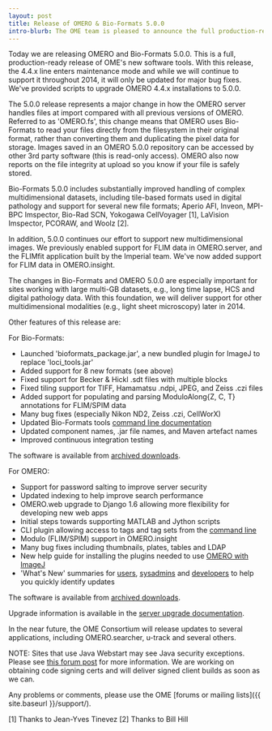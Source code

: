 ```yaml
---
layout: post
title: Release of OMERO & Bio-Formats 5.0.0
intro-blurb: The OME team is pleased to announce the full production-ready release of OMERO & Bio-Formats 5.0.0
---
```

Today we are releasing OMERO and Bio-Formats 5.0.0. This is a full,
production-ready release of OME's new software tools. With this
release, the 4.4.x line enters maintenance mode and while we will
continue to support it throughout 2014, it will only be updated for
major bug fixes. We've provided scripts to upgrade OMERO 4.4.x
installations to 5.0.0.

The 5.0.0 release represents a major change in how the OMERO server
handles files at import compared with all previous versions of
OMERO. Referred to as 'OMERO.fs', this change means that OMERO uses
Bio-Formats to read your files directly from the filesystem in their
original format, rather than converting them and duplicating the pixel
data for storage. Images saved in an OMERO 5.0.0 repository can be
accessed by other 3rd party software (this is read-only access).
OMERO also now reports on the file integrity at upload so you know if
your file is safely stored.

Bio-Formats 5.0.0 includes substantially improved handling of complex
multidimensional datasets, including tile-based formats used in
digital pathology and support for several new file formats; Aperio
AFI, Inveon, MPI-BPC Imspector, Bio-Rad SCN, Yokogawa CellVoyager [1],
LaVision Imspector, PCORAW, and Woolz [2].

In addition, 5.0.0 continues our effort to support new
multidimensional images. We previously enabled support for FLIM data
in OMERO.server, and the FLIMfit application built by the Imperial
team. We've now added support for FLIM data in OMERO.insight.

The changes in Bio-Formats and OMERO 5.0.0 are especially important
for sites working with large multi-GB datasets, e.g., long time lapse,
HCS and digital pathology data. With this foundation, we will deliver
support for other multidimensional modalities (e.g., light sheet
microscopy) later in 2014.

Other features of this release are:

For Bio-Formats:

- Launched 'bioformats_package.jar', a new bundled plugin for ImageJ to replace 'loci_tools.jar'
- Added support for 8 new formats (see above)
- Fixed support for Becker & Hickl .sdt files with multiple blocks
- Fixed tiling support for TIFF, Hamamatsu .ndpi, JPEG, and Zeiss .czi files
- Added support for populating and parsing ModuloAlong{Z, C, T} annotations for FLIM/SPIM data
- Many bug fixes (especially Nikon ND2, Zeiss .czi, CellWorX)
- Updated Bio-Formats tools [command line documentation](http://www.openmicroscopy.org/site/support/bio-formats5.0/users/comlinetools/index.html)
- Updated component names, .jar file names, and Maven artefact names
- Improved continuous integration testing

The software is available from [archived
downloads](http://downloads.openmicroscopy.org/bio-formats/5.0.0).


For OMERO:

- Support for password salting to improve server security
- Updated indexing to help improve search performance
- OMERO.web upgrade to Django 1.6 allowing more flexibility for developing new web apps
- Initial steps towards supporting MATLAB and Jython scripts
- CLI plugin allowing access to tags and tag sets from the [command line](http://www.openmicroscopy.org/site/support/omero5.0/users/command-line-interface.html)
- Modulo (FLIM/SPIM) support in OMERO.insight
- Many bug fixes including thumbnails, plates, tables and LDAP
- New help guide for installing the plugins needed to use [OMERO with ImageJ](http://help.openmicroscopy.org/imagej.html)
- 'What's New' summaries for [users](http://www.openmicroscopy.org/site/support/omero5.0/users/whatsnew.html), [sysadmins](http://www.openmicroscopy.org/site/support/omero5.0/sysadmins/whatsnew.html) and [developers](http://www.openmicroscopy.org/site/support/omero5.0/developers/whatsnew.html) to help you quickly identify updates

The software is available from [archived
downloads](http://downloads.openmicroscopy.org/omero/5.0.0).

Upgrade information is available in the [server upgrade
documentation](http://www.openmicroscopy.org/site/support/omero5.0/sysadmins/server-upgrade.html).

In the near future, the OME Consortium will release updates to several
applications, including OMERO.searcher, u-track and several others.

NOTE: Sites that use Java Webstart may see Java security exceptions.
Please see [this forum
post](https://www.openmicroscopy.org/community/viewtopic.php?f=5&t=7410)
for more information. We are working on obtaining code signing certs
and will deliver signed client builds as soon as we can.

Any problems or comments, please use the OME [forums or mailing
lists]({{ site.baseurl }}/support/).


[1] Thanks to Jean-Yves Tinevez
[2] Thanks to Bill Hill